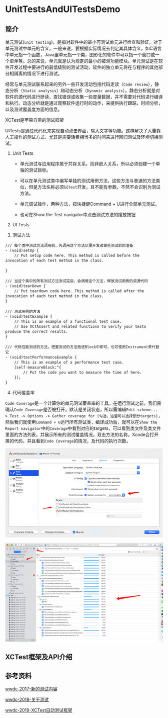 # UnitTestsAndUITestsDemo


## 简介

单元测试(`unit testing`)，是指对软件中的最小可测试单元进行检查和验证。对于单元测试中单元的含义，一般来说，要根据实际情况去判定其具体含义，如C语言中单元指一个函数，Java里单元指一个类，图形化的软件中可以指一个窗口或一个菜单等。总的来说，单元就是认为规定的最小的被测功能模块。单元测试是在软件开发过程中要进行的最低级别的测试活动，软件的独立单元将在与程序的其他部分相隔离的情况下进行测试。

经常与单元测试联系起来的另外一些开发活动包括代码走读（`Code review`），静态分析（`Static analysis`）和动态分析（`Dynamic analysis`）。静态分析就是对软件的源代码进行研读，查找错误或收集一些度量数据，并不需要对代码进行编译和执行。动态分析就是通过观察软件运行时的动作，来提供执行跟踪，时间分析，以及测试覆盖度方面的信息。

XCTest是苹果自带的测试框架

UITests是通过代码化来实现自动点击界面，输入文字等功能。这样解决了大量靠人工操作的测试方式，尤其是需要话费相当多的时间来进行回归测试及环境切换测试。

1. Unit Tests

    - 单元测试与应用程序属于共存关系，而非嵌入关系，所以必须创建一个单独的测试目标。
    
    - 可以在单元测试类中编写单独的测试用例方法，这些方法与普通的方法类似，但是方法名称必须以`test`开发，且不能有参数，不然不会识别为测试方法。
    
    - 单元调试操作，两种方法，按快捷键Command + U进行全部单元测试。
    
    - 也可在Show the Test navigator中点击测试方法的播放按钮

2. UI Tests

3. 测试方法

```
/// 每个类中测试方法调用前，先调用这个方法以便开发者做些测试前的准备
- (void)setUp {
    // Put setup code here. This method is called before the invocation of each test method in the class.
    
}

/// 当这个类中的所有测试方法测试完后，会调用这个方法，释放测试用例的资源代码
- (void)tearDown {
    // Put teardown code here. This method is called after the invocation of each test method in the class.
}

/// 测试用例的方法
- (void)testExample {
    // This is an example of a functional test case.
    // Use XCTAssert and related functions to verify your tests produce the correct results.
}

/// 代码性能测试的方法，把要测试的方法放进Block中即可，也可使用Instrument来代替它
- (void)testPerformanceExample {
    // This is an example of a performance test case.
    [self measureBlock:^{
        // Put the code you want to measure the time of here.
    }];
}
```

4. 代码覆盖率

`Code Coverage`是一个计算你的单元测试覆盖率的工具。在运行测试之前，我们需确认`Code Coverage`是否被打开，默认是关闭状态，所以需编辑`Edit scheme... -> Test -> Options -> Gather coverage for (勾选，这里可以选择部分targets)`，然后我们就使用`Command + U`运行所有测试类，编译成功后，就可以在`Show the Report navigator`中的`Coverage`中看到对应的targets，可以看到类文件及类文件里面的方法列表，并展示所有的测试覆盖情况。双击方法的名称，Xcode会打开类的代码，并且看到`Code Coverage`的情况，及代码的执行次数。

![Code coverage](https://github.com/wenjiehe/UnitTestsAndUITestsDemo/blob/master/UnitTestsAndUITestsDemo/CodeCoverage1.png)

![Code Coverage](https://github.com/wenjiehe/UnitTestsAndUITestsDemo/blob/master/UnitTestsAndUITestsDemo/CodeCoverage.png)

## XCTest框架及API介绍

## 参考资料

 [wwdc-2017-新的测试内容](https://developer.apple.com/videos/play/wwdc2017/409)

 [wwdc-2018-关于测试](https://developer.apple.com/videos/play/wwdc2018/403)

 [wwdc-2019-XCTest自动测试框架](https://developer.apple.com/videos/play/wwdc2019/413/)
 
